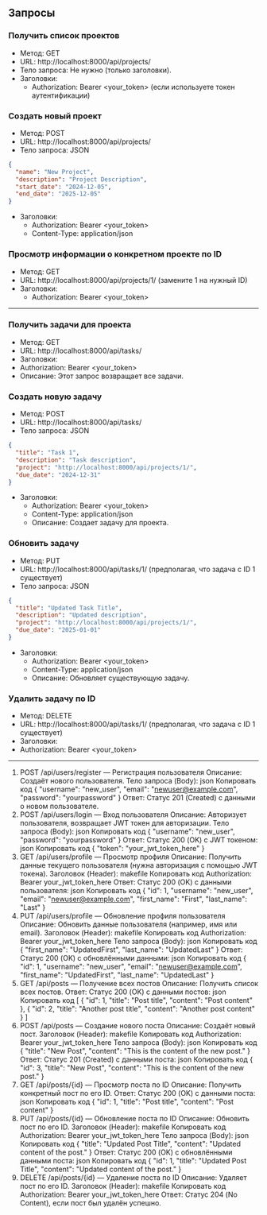 
## Запросы

### Получить список проектов
* Метод: GET
* URL: http://localhost:8000/api/projects/
* Тело запроса: Не нужно (только заголовки).
* Заголовки:
  * Authorization: Bearer <your_token> (если используете токен аутентификации)

### Создать новый проект
* Метод: POST
* URL: http://localhost:8000/api/projects/
* Тело запроса: JSON
```json
{
  "name": "New Project",
  "description": "Project Description",
  "start_date": "2024-12-05",
  "end_date": "2025-12-05"
}
```
* Заголовки:
  * Authorization: Bearer <your_token>
  * Content-Type: application/json

### Просмотр информации о конкретном проекте по ID
* Метод: GET
* URL: http://localhost:8000/api/projects/1/ (замените 1 на нужный ID)
* Заголовки:
  * Authorization: Bearer <your_token>

---

### Получить задачи для проекта
* Метод: GET
* URL: http://localhost:8000/api/tasks/
* Заголовки:
* Authorization: Bearer <your_token>
* Описание: Этот запрос возвращает все задачи.

### Создать новую задачу
* Метод: POST
* URL: http://localhost:8000/api/tasks/
* Тело запроса: JSON
```json
{
  "title": "Task 1",
  "description": "Task description",
  "project": "http://localhost:8000/api/projects/1/",
  "due_date": "2024-12-31"
}
```
* Заголовки:
  * Authorization: Bearer <your_token>
  * Content-Type: application/json
  * Описание: Создает задачу для проекта.

### Обновить задачу
* Метод: PUT
* URL: http://localhost:8000/api/tasks/1/ (предполагая, что задача с ID 1 существует)
* Тело запроса: JSON
```json
{
  "title": "Updated Task Title",
  "description": "Updated description",
  "project": "http://localhost:8000/api/projects/1/",
  "due_date": "2025-01-01"
}
```
* Заголовки:
  * Authorization: Bearer <your_token>
  * Content-Type: application/json
  * Описание: Обновляет существующую задачу.

### Удалить задачу по ID
* Метод: DELETE
* URL: http://localhost:8000/api/tasks/1/ (предполагая, что задача с ID 1 существует)
* Заголовки:
* Authorization: Bearer <your_token>

---

1. POST /api/users/register — Регистрация пользователя
Описание: Создаёт нового пользователя.
Тело запроса (Body):
json
Копировать код
{
  "username": "new_user",
  "email": "newuser@example.com",
  "password": "yourpassword"
}
Ответ: Статус 201 (Created) с данными о новом пользователе.
2. POST /api/users/login — Вход пользователя
Описание: Авторизует пользователя, возвращает JWT токен для авторизации.
Тело запроса (Body):
json
Копировать код
{
  "username": "new_user",
  "password": "yourpassword"
}
Ответ: Статус 200 (OK) с JWT токеном:
json
Копировать код
{
  "token": "your_jwt_token_here"
}
3. GET /api/users/profile — Просмотр профиля
Описание: Получить данные текущего пользователя (нужна авторизация с помощью JWT токена).
Заголовок (Header):
makefile
Копировать код
Authorization: Bearer your_jwt_token_here
Ответ: Статус 200 (OK) с данными пользователя:
json
Копировать код
{
  "id": 1,
  "username": "new_user",
  "email": "newuser@example.com",
  "first_name": "First",
  "last_name": "Last"
}
4. PUT /api/users/profile — Обновление профиля пользователя
Описание: Обновить данные пользователя (например, имя или email).
Заголовок (Header):
makefile
Копировать код
Authorization: Bearer your_jwt_token_here
Тело запроса (Body):
json
Копировать код
{
  "first_name": "UpdatedFirst",
  "last_name": "UpdatedLast"
}
Ответ: Статус 200 (OK) с обновлёнными данными:
json
Копировать код
{
  "id": 1,
  "username": "new_user",
  "email": "newuser@example.com",
  "first_name": "UpdatedFirst",
  "last_name": "UpdatedLast"
}
5. GET /api/posts — Получение всех постов
Описание: Получить список всех постов.
Ответ: Статус 200 (OK) с данными постов:
json
Копировать код
[
  {
    "id": 1,
    "title": "Post title",
    "content": "Post content"
  },
  {
    "id": 2,
    "title": "Another post title",
    "content": "Another post content"
  }
]
6. POST /api/posts — Создание нового поста
Описание: Создаёт новый пост.
Заголовок (Header):
makefile
Копировать код
Authorization: Bearer your_jwt_token_here
Тело запроса (Body):
json
Копировать код
{
  "title": "New Post",
  "content": "This is the content of the new post."
}
Ответ: Статус 201 (Created) с данными поста:
json
Копировать код
{
  "id": 3,
  "title": "New Post",
  "content": "This is the content of the new post."
}
7. GET /api/posts/{id} — Просмотр поста по ID
Описание: Получить конкретный пост по его ID.
Ответ: Статус 200 (OK) с данными поста:
json
Копировать код
{
  "id": 1,
  "title": "Post title",
  "content": "Post content"
}
8. PUT /api/posts/{id} — Обновление поста по ID
Описание: Обновить пост по его ID.
Заголовок (Header):
makefile
Копировать код
Authorization: Bearer your_jwt_token_here
Тело запроса (Body):
json
Копировать код
{
  "title": "Updated Post Title",
  "content": "Updated content of the post."
}
Ответ: Статус 200 (OK) с обновлёнными данными поста:
json
Копировать код
{
  "id": 1,
  "title": "Updated Post Title",
  "content": "Updated content of the post."
}
9. DELETE /api/posts/{id} — Удаление поста по ID
Описание: Удаляет пост по его ID.
Заголовок (Header):
makefile
Копировать код
Authorization: Bearer your_jwt_token_here
Ответ: Статус 204 (No Content), если пост был удалён успешно.